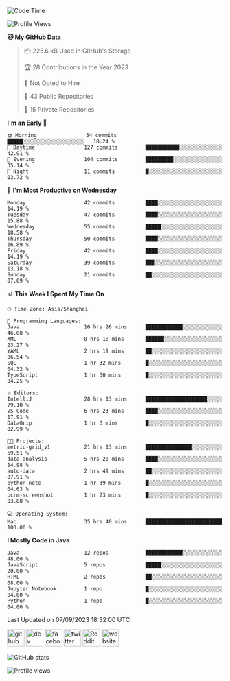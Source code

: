 <!--
![](https://komarev.com/ghpvc/?username=silloy&color=green)
**silloy/silloy** is a ✨ _special_ ✨ repository because its `README.md` (this file) appears on your GitHub profile.

Here are some ideas to get you started:

- 🔭 I’m currently working on ...
- 🌱 I’m currently learning ...
- 👯 I’m looking to collaborate on ...
- 🤔 I’m looking for help with ...
- 💬 Ask me about ...
- 📫 How to reach me: ...
- 😄 Pronouns: ...
- ⚡ Fun fact: ...

https://arturssmirnovs.github.io/github-profile-readme-generator/
### Hi there 👋, my name is hua
-->

<!--START_SECTION:waka-->
![Code Time](http://img.shields.io/badge/Code%20Time-3%2C453%20hrs%2039%20mins-blue)

![Profile Views](http://img.shields.io/badge/Profile%20Views-53-blue)

**🐱 My GitHub Data** 

> 📦 225.6 kB Used in GitHub's Storage 
 > 
> 🏆 28 Contributions in the Year 2023
 > 
> 🚫 Not Opted to Hire
 > 
> 📜 43 Public Repositories 
 > 
> 🔑 15 Private Repositories 
 > 
**I'm an Early 🐤** 

```text
🌞 Morning                54 commits          █████░░░░░░░░░░░░░░░░░░░░   18.24 % 
🌆 Daytime                127 commits         ███████████░░░░░░░░░░░░░░   42.91 % 
🌃 Evening                104 commits         █████████░░░░░░░░░░░░░░░░   35.14 % 
🌙 Night                  11 commits          █░░░░░░░░░░░░░░░░░░░░░░░░   03.72 % 
```
📅 **I'm Most Productive on Wednesday** 

```text
Monday                   42 commits          ████░░░░░░░░░░░░░░░░░░░░░   14.19 % 
Tuesday                  47 commits          ████░░░░░░░░░░░░░░░░░░░░░   15.88 % 
Wednesday                55 commits          █████░░░░░░░░░░░░░░░░░░░░   18.58 % 
Thursday                 50 commits          ████░░░░░░░░░░░░░░░░░░░░░   16.89 % 
Friday                   42 commits          ████░░░░░░░░░░░░░░░░░░░░░   14.19 % 
Saturday                 39 commits          ███░░░░░░░░░░░░░░░░░░░░░░   13.18 % 
Sunday                   21 commits          ██░░░░░░░░░░░░░░░░░░░░░░░   07.09 % 
```


📊 **This Week I Spent My Time On** 

```text
🕑︎ Time Zone: Asia/Shanghai

💬 Programming Languages: 
Java                     16 hrs 26 mins      ████████████░░░░░░░░░░░░░   46.08 % 
XML                      8 hrs 18 mins       ██████░░░░░░░░░░░░░░░░░░░   23.27 % 
YAML                     2 hrs 19 mins       ██░░░░░░░░░░░░░░░░░░░░░░░   06.54 % 
SQL                      1 hr 32 mins        █░░░░░░░░░░░░░░░░░░░░░░░░   04.32 % 
TypeScript               1 hr 30 mins        █░░░░░░░░░░░░░░░░░░░░░░░░   04.25 % 

🔥 Editors: 
IntelliJ                 28 hrs 13 mins      ████████████████████░░░░░   79.10 % 
VS Code                  6 hrs 23 mins       ████░░░░░░░░░░░░░░░░░░░░░   17.91 % 
DataGrip                 1 hr 3 mins         █░░░░░░░░░░░░░░░░░░░░░░░░   02.99 % 

🐱‍💻 Projects: 
metric-grid_v1           21 hrs 13 mins      ███████████████░░░░░░░░░░   59.51 % 
data-analysis            5 hrs 20 mins       ████░░░░░░░░░░░░░░░░░░░░░   14.98 % 
auto-data                2 hrs 49 mins       ██░░░░░░░░░░░░░░░░░░░░░░░   07.91 % 
python-note              1 hr 39 mins        █░░░░░░░░░░░░░░░░░░░░░░░░   04.63 % 
bcrm-screenshot          1 hr 23 mins        █░░░░░░░░░░░░░░░░░░░░░░░░   03.88 % 

💻 Operating System: 
Mac                      35 hrs 40 mins      █████████████████████████   100.00 % 
```

**I Mostly Code in Java** 

```text
Java                     12 repos            ████████████░░░░░░░░░░░░░   48.00 % 
JavaScript               5 repos             █████░░░░░░░░░░░░░░░░░░░░   20.00 % 
HTML                     2 repos             ██░░░░░░░░░░░░░░░░░░░░░░░   08.00 % 
Jupyter Notebook         1 repo              █░░░░░░░░░░░░░░░░░░░░░░░░   04.00 % 
Python                   1 repo              █░░░░░░░░░░░░░░░░░░░░░░░░   04.00 % 
```




 Last Updated on 07/09/2023 18:32:00 UTC
<!--END_SECTION:waka-->

[<img src='https://cdn.jsdelivr.net/npm/simple-icons@3.0.1/icons/github.svg' alt='github' height='40'>](https://github.com/silloy)  [<img src='https://cdn.jsdelivr.net/npm/simple-icons@3.0.1/icons/dev-dot-to.svg' alt='dev' height='40'>](https://dev.to/silloy)  [<img src='https://cdn.jsdelivr.net/npm/simple-icons@3.0.1/icons/facebook.svg' alt='facebook' height='40'>](https://www.facebook.com/silloy.me)  [<img src='https://cdn.jsdelivr.net/npm/simple-icons@3.0.1/icons/twitter.svg' alt='twitter' height='40'>](https://twitter.com/susilloy)  [<img src='https://cdn.jsdelivr.net/npm/simple-icons@3.0.1/icons/reddit.svg' alt='Reddit' height='40'>](https://www.reddit.com/user/Silloy09)  [<img src='https://cdn.jsdelivr.net/npm/simple-icons@3.0.1/icons/icloud.svg' alt='website' height='40'>](https://silloy.me)  

![GitHub stats](https://github-readme-stats.vercel.app/api?username=silloy&show_icons=true&theme=swift)  

![Profile views](https://gpvc.arturio.dev/silloy)  

